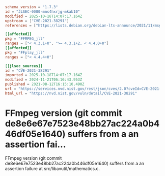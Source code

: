```toml
schema_version = "1.7.3"
id = "JLSEC-0000-mns4hxrjg-mkab10"
modified = 2025-10-18T14:07:17.164Z
upstream = ["CVE-2021-38291"]
references = ["https://lists.debian.org/debian-lts-announce/2021/11/msg00012.html", "https://security.gentoo.org/glsa/202312-14", "https://trac.ffmpeg.org/ticket/9312", "https://www.debian.org/security/2021/dsa-4990", "https://www.debian.org/security/2021/dsa-4998", "https://lists.debian.org/debian-lts-announce/2021/11/msg00012.html", "https://security.gentoo.org/glsa/202312-14", "https://trac.ffmpeg.org/ticket/9312", "https://www.debian.org/security/2021/dsa-4990", "https://www.debian.org/security/2021/dsa-4998"]

[[affected]]
pkg = "FFMPEG_jll"
ranges = ["< 4.3.1+0", ">= 4.3.1+2, < 4.4.0+0"]
[[affected]]
pkg = "FFplay_jll"
ranges = ["< 4.4.4+0"]

[[jlsec_sources]]
id = "CVE-2021-38291"
imported = 2025-10-18T14:07:17.164Z
modified = 2024-11-21T06:16:43.953Z
published = 2021-08-12T16:15:10.490Z
url = "https://services.nvd.nist.gov/rest/json/cves/2.0?cveId=CVE-2021-38291"
html_url = "https://nvd.nist.gov/vuln/detail/CVE-2021-38291"
```

# FFmpeg version (git commit de8e6e67e7523e48bb27ac224a0b446df05e1640) suffers from a an assertion fai...

FFmpeg version (git commit de8e6e67e7523e48bb27ac224a0b446df05e1640) suffers from a an assertion failure at src/libavutil/mathematics.c.

